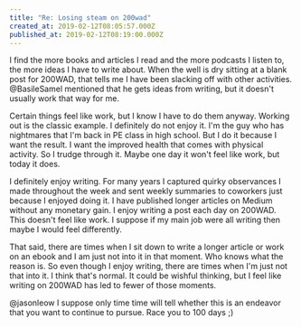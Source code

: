 ```yaml
---
title: "Re: Losing steam on 200wad"
created_at: 2019-02-12T08:05:57.000Z
published_at: 2019-02-12T08:19:00.000Z
---
```

I find the more books and articles I read and the more podcasts I listen to, the more ideas I have to write about. When the well is dry sitting at a blank post for 200WAD, that tells me I have been slacking off with other activities. @BasileSamel mentioned that he gets ideas from writing, but it doesn't usually work that way for me. 

Certain things feel like work, but I know I have to do them anyway. Working out is the classic example. I definitely do not enjoy it. I'm the guy who has nightmares that I'm back in PE class in high school. But I do it because I want the result. I want the improved health that comes with physical activity. So I trudge through it. Maybe one day it won't feel like work, but today it does.

I definitely enjoy writing. For many years I captured quirky observances I made throughout the week and sent weekly summaries to coworkers just because I enjoyed doing it. I have published longer articles on Medium without any monetary gain. I enjoy writing a post each day on 200WAD. This doesn't feel like work. I suppose if my main job were all writing then maybe I would feel differently. 

That said, there are times when I sit down to write a longer article or work on an ebook and I am just not into it in that moment. Who knows what the reason is. So even though I enjoy writing, there are times when I'm just not that into it. I think that's normal. It could be wishful thinking, but I feel like writing on 200WAD has led to fewer of those moments. 

@jasonleow I suppose only time time will tell whether this is an endeavor that you want to continue to pursue. Race you to 100 days ;)
